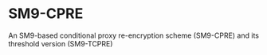 # SM9-CPRE
An SM9-based conditional proxy re-encryption scheme (SM9-CPRE) and its threshold version (SM9-TCPRE)
